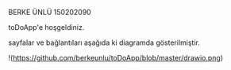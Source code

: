 BERKE ÜNLÜ 150202090

toDoApp'e hoşgeldiniz.

sayfalar ve bağlantıları aşağıda ki diagramda gösterilmiştir.

!(https://github.com/berkeunlu/toDoApp/blob/master/drawio.png)
